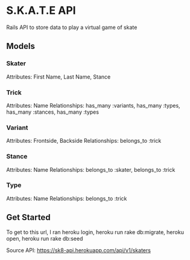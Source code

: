 # S.K.A.T.E API
Rails API to store data to play a virtual game of skate

## Models
### Skater
Attributes: First Name, Last Name, Stance

### Trick
Attributes: Name
Relationships: has_many :variants, has_many :types, has_many :stances, has_many :types

### Variant
Attributes: Frontside, Backside
Relationships: belongs_to :trick

### Stance
Attributes: Name
Relationships: belongs_to :skater, belongs_to :trick

### Type
Attributes: Name
Relationships: belongs_to :trick

## Get Started
To get to this url, I ran heroku login, heroku run rake db:migrate, heroku open, heroku run rake db:seed

Source API: https://sk8-api.herokuapp.com/api/v1/skaters